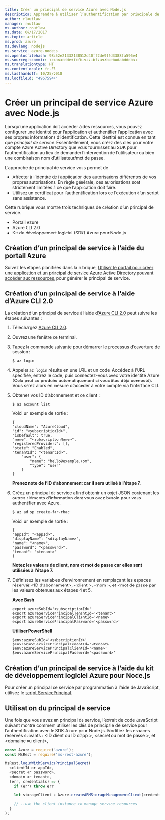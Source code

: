 ```yaml
---
title: Créer un principal de service Azure avec Node.js
description: Apprendre à utiliser l’authentification par principale de service via Node.js
author: rloutlaw
manager: routlaw
ms.author: routlaw
ms.date: 06/17/2017
ms.topic: article
ms.prod: azure
ms.devlang: nodejs
ms.service: azure-nodejs
ms.openlocfilehash: 98d52e21332138512d40ff2de9f5d3388fa596e4
ms.sourcegitcommit: 7cea63cdde5fcfb19271bf7a93b1eb0dabdddb31
ms.translationtype: HT
ms.contentlocale: fr-FR
ms.lasthandoff: 10/25/2018
ms.locfileid: "49675944"
---
```

# <a name="create-an-azure-service-principal-with-nodejs"></a>Créer un principal de service Azure avec Node.js 

Lorsqu’une application doit accéder à des ressources, vous pouvez configurer une identité pour l’application et authentifier l’application avec ses propres informations d’identification. Cette identité est connue en tant que *principal de service*. Essentiellement, vous créez des clés pour votre compte Azure Active Directory que vous fournissez au SDK pour l’authentification au lieu de demander l’intervention de l’utilisateur ou bien une combinaison nom d’utilisateur/mot de passe.

L’approche de principal de service vous permet de :
- Affecter à l’identité de l’application des autorisations différentes de vos propres autorisations. En règle générale, ces autorisations sont strictement limitées à ce que l’application doit faire.
- Utilisez un certificat pour l’authentification lors de l’exécution d’un script sans assistance.

Cette rubrique vous montre trois techniques de création d’un principal de service.

- Portail Azure
- Azure CLI 2.0
- Kit de développement logiciel (SDK) Azure pour Node.js

## <a name="create-a-service-principal-using-the-azure-portal"></a>Création d’un principal de service à l’aide du portail Azure

Suivez les étapes planifiées dans la rubrique, [Utiliser le portail pour créer une application et un principal de service Azure Active Directory pouvant accéder aux ressources](https://azure.microsoft.com/documentation/articles/resource-group-create-service-principal-portal/), pour générer le principal de service.

## <a name="create-a-service-principal-using-the-azure-cli-20"></a>Création d’un principal de service à l’aide d’Azure CLI 2.0

La création d’un principal de service à l’aide d’[Azure CLI 2.0](https://docs.microsoft.com/cli/azure/install-az-cli2) peut suivre les étapes suivantes :

1. Téléchargez [Azure CLI 2.0](https://docs.microsoft.com/cli/azure/install-az-cli2).

2. Ouvrez une fenêtre de terminal.

3. Tapez la commande suivante pour démarrer le processus d’ouverture de session :

    ```shell
    $ az login
    ```

4. Appeler `az login` résulte en une URL et un code. Accédez à l’URL spécifiée, entrez le code, puis connectez-vous avec votre identité Azure (Cela peut se produire automatiquement si vous êtes déjà connecté). Vous serez alors en mesure d’accéder à votre compte via l’interface CLI.

5. Obtenez vos ID d’abonnement et de client :

    ```shell
    $ az account list
    ```

    Voici un exemple de sortie :

    ```shell
    {
    "cloudName": "AzureCloud",
    "id": "<subscriptionId>",
    "isDefault": true,
    "name": "<subscriptionName>",
    "registeredProviders": [],
    "state": "Enabled",
    "tenantId": "<tenantId>",
        "user": {
            "name": "hello@example.com",
            "type": "user"
        }
    }
    ```

    **Prenez note de l’ID d’abonnement car il sera utilisé à l’étape 7.**

6. Créez un principal de service afin d’obtenir un objet JSON contenant les autres éléments d’information dont vous avez besoin pour vous authentifier avec Azure.

    ```shell
    $ az ad sp create-for-rbac
    ```

    Voici un exemple de sortie :

    ```shell
    {
    "appId": "<appId>",
    "displayName": "<displayName>",
    "name": "<name>",
    "password": "<password>",
    "tenant": "<tenant>"
    }
    ```

    **Notez les valeurs de client, nom et mot de passe car elles sont utilisées à l’étape 7.**

7. Définissez les variables d’environnement en remplaçant les espaces réservés &lt;ID d’abonnement>, &lt;client >, &lt;nom >, et &lt;mot de passe par les valeurs obtenues aux étapes 4 et 5. 

    **Avec Bash**

    ```shell
    export azureSubId='<subscriptionId>'
    export azureServicePrincipalTenantId='<tenant>'
    export azureServicePrincipalClientId='<name>'
    export azureServicePrincipalPassword='<password>'
    ```

    **Utiliser PowerShell**

    ```shell
    $env:azureSubId='<subscriptionId>'
    $env:azureServicePrincipalTenantId='<tenant>'
    $env:azureServicePrincipalClientId='<name>'
    $env:azureServicePrincipalPassword='<password>'
    ```

## <a name="create-a-service-principal-using-the-azure-sdk-for-nodejs"></a>Création d’un principal de service à l’aide du kit de développement logiciel Azure pour Node.js

Pour créer un principal de service par programmation à l’aide de JavaScript, utilisez le [script ServicePrincipal](https://github.com/Azure/azure-sdk-for-node/tree/master/Documentation/ServicePrincipal).   

## <a name="using-the-service-principal"></a>Utilisation du principal de service

Une fois que vous avez un principal de service, l’extrait de code JavaScript suivant montre comment utiliser les clés de principale de service pour l’authentification avec le SDK Azure pour Node.js. Modifiez les espaces réservés suivants : &lt;ID client ou ID d’app >, &lt;secret ou mot de passe >, et &lt;domaine ou client>,

```javascript
const Azure = require('azure');
const MsRest = require('ms-rest-azure');

MsRest.loginWithServicePrincipalSecret(
  <clientId or appId>,
  <secret or password>,
  <domain or tenant>,
  (err, credentials) => {
    if (err) throw err

    let storageClient = Azure.createARMStorageManagementClient(credentials, '<azure-subscription-id>');

    // ..use the client instance to manage service resources.
  }
);
```
